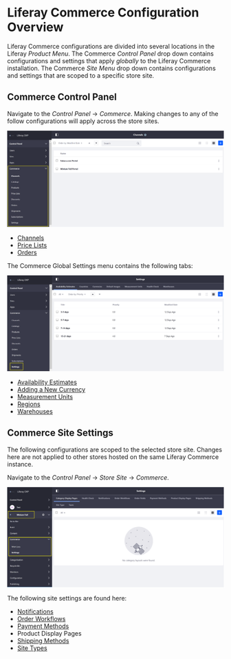 # Liferay Commerce Configuration Overview

Liferay Commerce configurations are divided into several locations in the Liferay _Product Menu_. The Commerce _Control Panel_ drop down contains configurations and settings that apply _globally_ to the Liferay Commerce installation. The Commerce _Site Menu_ drop down contains configurations and settings that are scoped to a specific store site.

## Commerce Control Panel

Navigate to the _Control Panel_ → _Commerce_. Making changes to any of the follow configurations will apply across the store sites.

![Global Commerce Settings](./liferay-commerce-configuration-overview/images/01.png)

* [Channels](../../managing-a-catalog/creating-and-managing-products/managing-channels.md)
* [Price Lists](../../managing-a-catalog/managing-price/creating-a-price-list.md)
* [Orders](../../orders-and-fulfillment/orders-menu.md)

The Commerce Global Settings menu contains the following tabs:

![Commerce Global Settings Tab](./liferay-commerce-configuration-overview/images/02.png)

* [Availability Estimates](../../managing-a-catalog/managing-inventory/availability-estimates.md)
* [Adding a New Currency](../../starting-a-store/store-administration/adding-a-new-currency.md)
* [Measurement Units](../../orders-and-fulfillment/measurement-units.md)
* [Regions](../../starting-a-store/store-administration/adding-regions.md)
* [Warehouses](../../managing-a-catalog/managing-inventory/warehouse-reference-guide.md)

## Commerce Site Settings

The following configurations are scoped to the selected store site. Changes here are not applied to other stores hosted on the same Liferay Commerce instance.

Navigate to the _Control Panel_ → _Store Site_ → _Commerce_.

![Minium Full Site Settings](./liferay-commerce-configuration-overview/images/03.png)

The following site settings are found here:

* [Notifications](../../promoting-products/automating-store-emails-by-using-notification-templates.md)
* [Order Workflows](../../orders-and-fulfillment/order-workflows.md)
* [Payment Methods](../../starting-a-store/store-administration/payments.md)
* Product Display Pages
* [Shipping Methods](../../orders-and-fulfillment/shipping-method-reference.md)
* [Site Types](../../sites-and-site-types.md)
